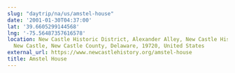 ```yaml
---
slug: "daytrip/na/us/amstel-house"
date: '2001-01-30T04:37:00'
lat: '39.6605299144568'
lng: '-75.56487357616578'
location: New Castle Historic District, Alexander Alley, New Castle Historic District,
  New Castle, New Castle County, Delaware, 19720, United States
external_url: https://www.newcastlehistory.org/amstel-house
title: Amstel House
---
```



